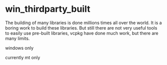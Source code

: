 # win_thirdparty_built


The building of many libraries is done millions times all over the world. It is a boring work to build these libraries. But still there are not very useful tools to easily use pre-built libraries, vcpkg have done much work, but there are many limits.


windows only


currently mt only



